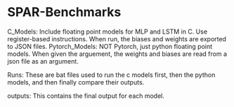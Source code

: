 # SPAR-Benchmarks
C_Models: Include floating point models for MLP and LSTM in C. Use register-based instructions. When run, the biases and weights are exported to JSON files.
Pytorch_Models: NOT Pytorch, just python floating point models. When given the arguement, the weights and biases are read from a json file as an argument.

Runs: These are bat files used to run the c models first, then the python models, and then finally compare their outputs.

outputs: This contains the final output for each model.